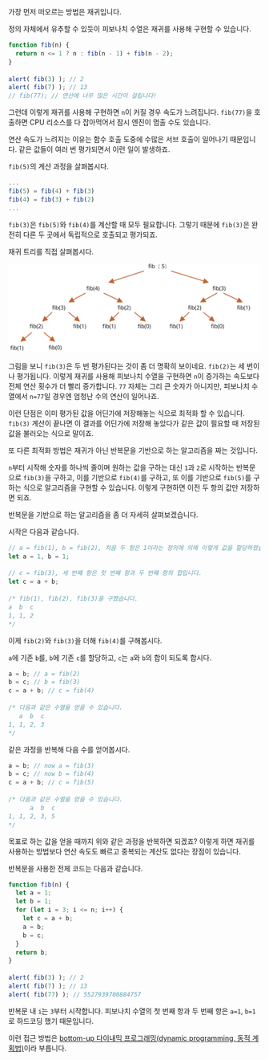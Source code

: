 가장 먼저 떠오르는 방법은 재귀입니다.

정의 자체에서 유추할 수 있듯이 피보나치 수열은 재귀를 사용해 구현할 수 있습니다.

```js run
function fib(n) {
  return n <= 1 ? n : fib(n - 1) + fib(n - 2);
}

alert( fib(3) ); // 2
alert( fib(7) ); // 13
// fib(77); // 연산에 너무 많은 시간이 걸립니다!
```

그런데 이렇게 재귀를 사용해 구현하면 `n`이 커질 경우 속도가 느려집니다. `fib(77)`을 호출하면 CPU 리소스를 다 잡아먹어서 잠시 엔진이 멈출 수도 있습니다.

연산 속도가 느려지는 이유는 함수 호출 도중에 수많은 서브 호출이 일어나기 때문입니다. 같은 값들이 여러 번 평가되면서 이런 일이 발생하죠.

`fib(5)`의 계산 과정을 살펴봅시다.

```js no-beautify
...
fib(5) = fib(4) + fib(3)
fib(4) = fib(3) + fib(2)
...
```

`fib(3)`은 `fib(5)`와 `fib(4)`를 계산할 때 모두 필요합니다. 그렇기 때문에 `fib(3)`은 완전히 다른 두 곳에서 독립적으로 호출되고 평가되죠.

재귀 트리를 직접 살펴봅시다.

![fibonacci recursion tree](fibonacci-recursion-tree.svg)

그림을 보니 `fib(3)`은 두 번 평가된다는 것이 좀 더 명확히 보이네요. `fib(2)`는 세 번이나 평가됩니다. 이렇게 재귀를 사용해 피보나치 수열을 구현하면 `n`이 증가하는 속도보다 전체 연산 횟수가 더 빨리 증가합니다. `77` 자체는 그리 큰 숫자가 아니지만, 피보나치 수열에서 `n=77`일 경우엔 엄청난 수의 연산이 일어나죠.

이런 단점은 이미 평가된 값을 어딘가에 저장해놓는 식으로 최적화 할 수 있습니다. `fib(3)` 계산이 끝나면 이 결과를 어딘가에 저장해 놓았다가 같은 값이 필요할 때 저장된 값을 불러오는 식으로 말이죠.

또 다른 최적화 방법은 재귀가 아닌 반복문을 기반으로 하는 알고리즘을 짜는 것입니다.

`n`부터 시작해 숫자를 하나씩 줄이며 원하는 값을 구하는 대신 `1`과 `2`로 시작하는 반복문으로 `fib(3)`을 구하고, 이를 기반으로 `fib(4)`를 구하고, 또 이를 기반으로 `fib(5)`를 구하는 식으로 알고리즘을 구현할 수 있습니다. 이렇게 구현하면 이전 두 항의 값만 저장하면 되죠.

반복문을 기반으로 하는 알고리즘을 좀 더 자세히 살펴보겠습니다.

시작은 다음과 같습니다.

```js
// a = fib(1), b = fib(2), 처음 두 항은 1이라는 정의에 의해 이렇게 값을 할당하였습니다.
let a = 1, b = 1;

// c = fib(3), 세 번째 항은 첫 번째 항과 두 번째 항의 합입니다.
let c = a + b;

/* fib(1), fib(2), fib(3)을 구했습니다.
a  b  c
1, 1, 2
*/
```

이제 `fib(2)`와 `fib(3)`을 더해 `fib(4)`를 구해봅시다.

`a`에 기존 `b`를, `b`에 기존 `c`를 할당하고, `c`는 `a`와 `b`의 합이 되도록 합시다.

```js no-beautify
a = b; // a = fib(2)
b = c; // b = fib(3)
c = a + b; // c = fib(4)

/* 다음과 같은 수열을 얻을 수 있습니다.
   a  b  c
1, 1, 2, 3
*/
```

같은 과정을 반복해 다음 수를 얻어봅시다.

```js no-beautify
a = b; // now a = fib(3)
b = c; // now b = fib(4)
c = a + b; // c = fib(5)

/* 다음과 같은 수열을 얻을 수 있습니다.
      a  b  c
1, 1, 2, 3, 5
*/
```

목표로 하는 값을 얻을 때까지 위와 같은 과정을 반복하면 되겠죠? 이렇게 하면 재귀를 사용하는 방법보다 연산 속도도 빠르고 중복되는 계산도 없다는 장점이 있습니다.

반복문을 사용한 전체 코드는 다음과 같습니다.

```js run
function fib(n) {
  let a = 1;
  let b = 1;
  for (let i = 3; i <= n; i++) {
    let c = a + b;
    a = b;
    b = c;
  }
  return b;
}

alert( fib(3) ); // 2
alert( fib(7) ); // 13
alert( fib(77) ); // 5527939700884757
```

반복문 내 `i`는 `3`부터 시작합니다. 피보나치 수열의 첫 번째 항과 두 번째 항은 `a=1`, `b=1`로 하드코딩 했기 때문입니다.

이런 접근 방법은 [bottom-up 다이내믹 프로그래밍(dynamic programming, 동적 계획법)](https://en.wikipedia.org/wiki/Dynamic_programming)이라 부릅니다.
